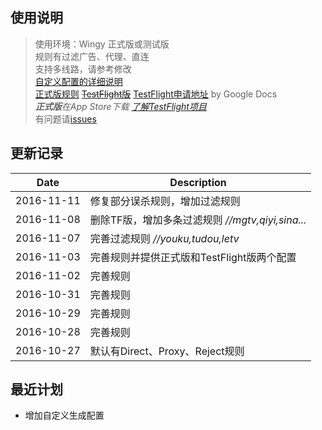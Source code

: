 ## 使用说明

> 使用环境：Wingy 正式版或测试版  
> 规则有过滤广告、代理、直连  
> 支持多线路，请参考修改  
> [自定义配置的详细说明](https://github.com/hellowingy/wingy-announcement/blob/master/CONFIG.md)  
> [正式版规则](https://raw.githubusercontent.com/kimanlo/WingyConfig/master/default.conf) ~~[TestFlight版](https://raw.githubusercontent.com/kimanlo/WingyConfig/master/tf.conf)~~ [TestFlight申请地址](https://docs.google.com/forms/d/e/1FAIpQLSdz5GXxFneZIQv4xkAcf-kyBycQBaUsn7JtSOuSCkekKB4REg/viewform?c=0&w=1) by Google Docs  
> _**正式版**在App Store下载 [了解TestFlight项目](http://jingyan.baidu.com/article/63f23628276e1d0209ab3d10.html)_  
> 有问题请[issues](https://github.com/kimanlo/WingyConfig/issues)

## 更新记录

| Date | Description |
| ------| -----------|
| 2016-11-11 | 修复部分误杀规则，增加过滤规则 |
| 2016-11-08 | 删除TF版，增加多条过滤规则 _//mgtv,qiyi,sina..._ |
| 2016-11-07 | 完善过滤规则 _//youku,tudou,letv_ |
| 2016-11-03 | 完善规则并提供正式版和TestFlight版两个配置 |
| 2016-11-02 | 完善规则 |
| 2016-10-31 | 完善规则 |
| 2016-10-29 | 完善规则 |
| 2016-10-28 | 完善规则 |
| 2016-10-27 | 默认有Direct、Proxy、Reject规则 |

## 最近计划
* 增加自定义生成配置
